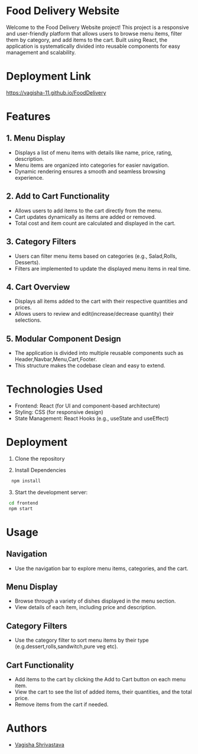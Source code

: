 
# Food Delivery Website
Welcome to the Food Delivery Website project! This project is a responsive and user-friendly platform that allows users to browse menu items, filter them by category, and add items to the cart. Built using React, the application is systematically divided into reusable components for easy management and scalability.

# Deployment Link
https://vagisha-11.github.io/FoodDelivery






# Features

## 1. Menu Display
* Displays a list of menu items with details like name, price, rating, description.
* Menu items are organized into categories for easier navigation.
* Dynamic rendering ensures a smooth and seamless browsing experience.
## 2. Add to Cart Functionality
* Allows users to add items to the cart directly from the menu.
* Cart updates dynamically as items are added or removed.
* Total cost and item count are calculated and displayed in the cart.
## 3. Category Filters
* Users can filter menu items based on categories (e.g., Salad,Rolls, Desserts).
* Filters are implemented to update the displayed menu items in real time.
## 4. Cart Overview
* Displays all items added to the cart with their respective quantities and prices.
* Allows users to review and edit(increase/decrease quantity) their selections.
## 5. Modular Component Design
* The application is divided into multiple reusable components such as Header,Navbar,Menu,Cart,Footer.
* This structure makes the codebase clean and easy to extend.

# Technologies Used



* Frontend: React (for UI and component-based architecture)
* Styling: CSS (for responsive design)
* State Management: React Hooks (e.g., useState and useEffect)


# Deployment

1. Clone the repository

2. Install Dependencies

```bash
  npm install
```


3. Start the development server:


```bash
 cd frontend
 npm start
```


# Usage

## Navigation
* Use the navigation bar to explore menu items, categories, and the cart.
## Menu Display
* Browse through a variety of dishes displayed in the menu section.
* View details of each item, including price and description.
## Category Filters
* Use the category filter to sort menu items by their type (e.g.dessert,rolls,sandwitch,pure veg etc).
## Cart Functionality
* Add items to the cart by clicking the Add to Cart button on each menu item.
* View the cart to see the list of added items, their quantities, and the total price.
* Remove items from the cart if needed.

# Authors

- [Vagisha Shrivastava](https://github.com/vagisha-11)

